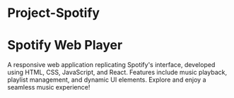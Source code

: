 # Project-Spotify
# Spotify Web Player

A responsive web application replicating Spotify's interface, developed using HTML, CSS, JavaScript, and React. Features include music playback, playlist management, and dynamic UI elements. Explore and enjoy a seamless music experience!
